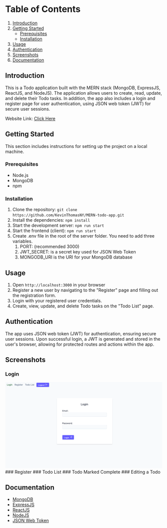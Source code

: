 # Table of Contents

1. [Introduction](#introduction)
2. [Getting Started](#getting-started)
   - [Prerequisites](#prerequisites)
   - [Installation](#installation)
3. [Usage](#usage)
4. [Authentication](#authentication)
5. [Screenshots](#screenshots)
6. [Documentation](#documentation)

## Introduction

This is a Todo application built with the MERN stack (MongoDB, ExpressJS, ReactJS, and NodeJS). The application allows users to create, read, update, and delete their Todo tasks. In addition, the app also includes a login and register page for user authentication, using JSON web token (JWT) for secure user sessions.

Website Link: [Click Here](https://todo-app-mern-stack.vercel.app/)

## Getting Started

This section includes instructions for setting up the project on a local machine.

### Prerequisites

- Node.js
- MongoDB
- npm

### Installation

1. Clone the repository: `git clone https://github.com/KevinThomasNY/MERN-todo-app.git`
2. Install the dependencies: `npm install`
3. Start the development server: `npm run start`
4. Start the frontend (client): `npm run start`
5. Create .env file in the root of the server folder. You need to add three variables.
   1. PORT: (recommended 3000)
   2. JWT_SECRET: is a secret key used for JSON Web Token
   3. MONGODB_URI is the URI for your MongoDB database

## Usage

1. Open `http://localhost:3000` in your browser
2. Register a new user by navigating to the "Register" page and filling out the registration form.
3. Login with your registered user credentials.
4. Create, view, update, and delete Todo tasks on the "Todo List" page.

## Authentication

The app uses JSON web token (JWT) for authentication, ensuring secure user sessions. Upon successful login, a JWT is generated and stored in the user's browser, allowing for protected routes and actions within the app.

## Screenshots

### Login

<img src="markdown-images/login.png">
### Register
### Todo List
### Todo Marked Complete
### Editing a Todo

## Documentation

- [MongoDB](https://www.mongodb.com/)
- [ExpressJS](https://expressjs.com/)
- [ReactJS](https://reactjs.org/)
- [NodeJS](https://nodejs.org/)
- [JSON Web Token](https://jwt.io/)
